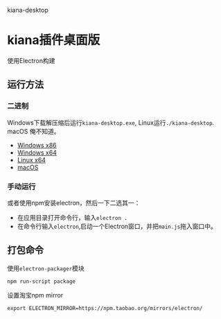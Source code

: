 kiana-desktop
# kiana插件桌面版

使用Electron构建

## 运行方法 ##

### 二进制 ###
Windows下载解压缩后运行`kiana-desktop.exe`, Linux运行`./kiana-desktop`. macOS 俺不知道。
* [Windows x86](https://github.com/BennyThink/kiana-desktop/raw/master/dist/kiana-desktop-win32-ia32)
* [Windows x64](https://github.com/BennyThink/kiana-desktop/raw/master/dist/kiana-desktop-win32-x64.7z)
* [Linux x64](https://github.com/BennyThink/kiana-desktop/raw/master/dist/kiana-desktop-linux-x64.7z)
* [macOS](https://github.com/BennyThink/kiana-desktop/raw/master/dist/kiana-desktop-darwin-x64.7z)

### 手动运行 ###
或者使用npm安装electron，然后一下二选其一：
* 在应用目录打开命令行，输入`electron .`
* 在命令行输入`electron`,启动一个Electron窗口，并把`main.js`拖入窗口中。

## 打包命令 ##
使用`electron-packager`模块

`npm run-script package`

设置淘宝npm mirror

`export ELECTRON_MIRROR=https://npm.taobao.org/mirrors/electron/`
